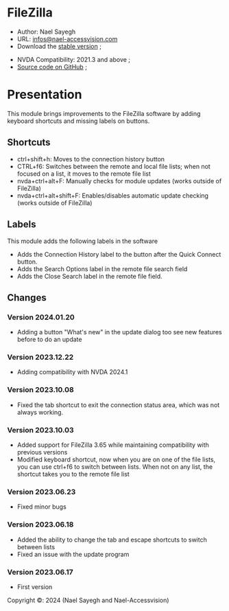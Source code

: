 # FileZilla

* Author: Nael Sayegh
* URL: [infos@nael-accessvision.com](mailto:infos@nael-accessvision.com)
* Download the [stable version][1] ;
<!-- * Download the [Latest version on Nael-AccessVision.com](https://) ; -->
* NVDA Compatibility: 2021.3 and above ;
* [Source code on GitHub][2] ;

# Presentation

This module brings improvements to the FileZilla software by adding keyboard shortcuts and missing labels on buttons.

## Shortcuts

  * ctrl+shift+h: Moves to the connection history button
  * CTRL+f6: Switches between the remote and local file lists; when not focused on a list, it moves to the remote file list
  * nvda+ctrl+alt+F: Manually checks for module updates (works outside of FileZilla)
  * nvda+ctrl+alt+shift+F: Enables/disables automatic update checking (works outside of FileZilla)

## Labels

This module adds the following labels in the software

  * Adds the Connection History label to the button after the Quick Connect button.
  * Adds the Search Options label in the remote file search field
  * Adds the Close Search label in the remote file field.

## Changes

### Version 2024.01.20

  * Adding a button "What's new" in the update dialog too see new features before to do an update

### Version 2023.12.22

  * Adding compatibility with NVDA 2024.1

### Version 2023.10.08
  * Fixed the tab shortcut to exit the connection status area, which was not always working.

### Version 2023.10.03
  * Added support for FileZilla 3.65 while maintaining compatibility with previous versions
  * Modified keyboard shortcut, now when you are on one of the file lists, you can use ctrl+f6 to switch between lists. When not on any list, the shortcut takes you to the remote file list

### Version 2023.06.23
  * Fixed minor bugs

### Version 2023.06.18
  * Added the ability to change the tab and escape shortcuts to switch between lists
  * Fixed an issue with the update program

### Version 2023.06.17
  * First version

Copyright ©: 2024 (Nael Sayegh and Nael-Accessvision)

<!-- links section -->

[1]: https://github.com/nael-sayegh/filezilla/releases/download/2023.12.22/filezilla-2024.01.20.nvda-addon

[2]: https://github.com/nael-sayegh/filezilla